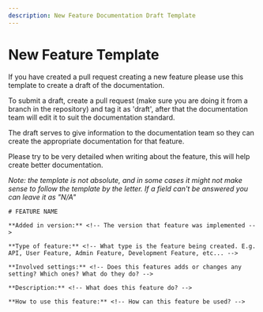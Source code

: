 ```yaml
---
description: New Feature Documentation Draft Template
---
```


# New Feature Template

If you have created a pull request creating a new feature please use this template to create a draft of the documentation.

To submit a draft, create a pull request \(make sure you are doing it from a branch in the repository\) and tag it as 'draft', after that the documentation team will edit it to suit the documentation standard.

The draft serves to give information to the documentation team so they can create the appropriate documentation for that feature.

Please try to be very detailed when writing about the feature, this will help create better documentation.

_Note: the template is not absolute, and in some cases it might not make sense to follow the template by the letter. If a field can't be answered you can leave it as "N/A"_

```text
# FEATURE NAME

**Added in version:** <!-- The version that feature was implemented -->

**Type of feature:** <!-- What type is the feature being created. E.g. API, User Feature, Admin Feature, Development Feature, etc... -->

**Involved settings:** <!-- Does this features adds or changes any setting? Which ones? What do they do? -->

**Description:** <!-- What does this feature do? -->

**How to use this feature:** <!-- How can this feature be used? -->
```

